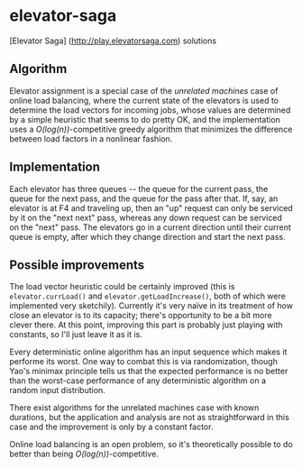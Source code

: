 # elevator-saga
[Elevator Saga] (http://play.elevatorsaga.com) solutions

Algorithm
---------
Elevator assignment is a special case of the *unrelated machines* case
of online load balancing, where the current state of the elevators is
used to determine the load vectors for incoming jobs, whose values are
determined by a simple heuristic that seems to do pretty OK, and the
implementation uses a _O(log(n))_-competitive greedy algorithm that
minimizes the difference between load factors in a nonlinear fashion.

Implementation
--------------
Each elevator has three queues -- the queue for the current pass, the
queue for the next pass, and the queue for the pass after that. If, say,
an elevator is at F4 and traveling up, then an "up" request can only
be serviced by it on the "next next" pass, whereas any down request can be
serviced on the "next" pass. The elevators go in a current direction until
their current queue is empty, after which they change direction and start
the next pass.

Possible improvements
---------------------
The load vector heuristic could be certainly improved (this is
`elevator.currLoad()` and `elevator.getLoadIncrease()`, both of which
were implemented very sketchily). Currently it's very naïve
in its treatment of how close an elevator is to its capacity; there's
opportunity to be a bit more clever there. At this point, improving this part is probably just playing with constants, so I'll just leave it as it is.

Every deterministic online algorithm has an input sequence which makes it performe its worst. One way to combat this is via randomization, though Yao's minimax principle tells us that the expected performance is no better than the worst-case performance of any deterministic algorithm on a random input distribution.

There exist algorithms for the unrelated machines case with known durations, but the application and analysis are not as straightforward in this case and the improvement is only by a constant factor.

Online load balancing is an open problem, so it's theoretically possible to do better than being _O(log(n))_-competitive.
